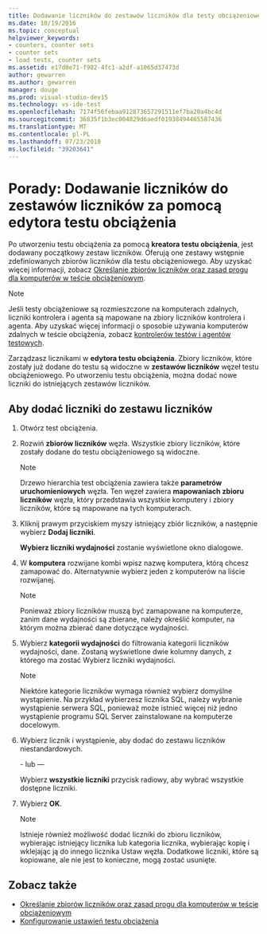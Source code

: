```yaml
---
title: Dodawanie liczników do zestawów liczników dla testy obciążeniowe w programie Visual Studio
ms.date: 10/19/2016
ms.topic: conceptual
helpviewer_keywords:
- counters, counter sets
- counter sets
- load tests, counter sets
ms.assetid: e17d0e71-f982-4fc1-a2df-a1065d37473d
author: gewarren
ms.author: gewarren
manager: douge
ms.prod: visual-studio-dev15
ms.technology: vs-ide-test
ms.openlocfilehash: 7174f56febaa912873657291511ef7ba20a4bc4d
ms.sourcegitcommit: 36835f1b3ec004829d6aedf01938494465587436
ms.translationtype: MT
ms.contentlocale: pl-PL
ms.lasthandoff: 07/23/2018
ms.locfileid: "39203641"
---
```

# <a name="how-to-add-counters-to-counter-sets-using-the-load-test-editor"></a>Porady: Dodawanie liczników do zestawów liczników za pomocą edytora testu obciążenia

Po utworzeniu testu obciążenia za pomocą **kreatora testu obciążenia**, jest dodawany początkowy zestaw liczników. Oferują one zestawy wstępnie zdefiniowanych zbiorów liczników dla testu obciążeniowego. Aby uzyskać więcej informacji, zobacz [Określanie zbiorów liczników oraz zasad progu dla komputerów w teście obciążeniowym](../test/specify-counter-sets-and-threshold-rules-for-load-testing.md).

> [!NOTE]
> Jeśli testy obciążeniowe są rozmieszczone na komputerach zdalnych, liczniki kontrolera i agenta są mapowane na zbiory liczników kontrolera i agenta. Aby uzyskać więcej informacji o sposobie używania komputerów zdalnych w teście obciążenia, zobacz [kontrolerów testów i agentów testowych](configure-test-agents-and-controllers-for-load-tests.md).


 Zarządzasz licznikami w **edytora testu obciążenia**. Zbiory liczników, które zostały już dodane do testu są widoczne w **zestawów liczników** węzeł testu obciążeniowego. Po utworzeniu testu obciążenia, można dodać nowe liczniki do istniejących zestawów liczników.

## <a name="to-add-counters-to-a-counter-set"></a>Aby dodać liczniki do zestawu liczników

1.  Otwórz test obciążenia.

2.  Rozwiń **zbiorów liczników** węzła. Wszystkie zbiory liczników, które zostały dodane do testu obciążeniowego są widoczne.

    > [!NOTE]
    > Drzewo hierarchia test obciążenia zawiera także **parametrów uruchomieniowych** węzła. Ten węzeł zawiera **mapowaniach zbioru liczników** węzła, który przedstawia wszystkie komputery i zbiory liczników, które są mapowane na tych komputerach.

3.  Kliknij prawym przyciskiem myszy istniejący zbiór liczników, a następnie wybierz **Dodaj liczniki**.

     **Wybierz liczniki wydajności** zostanie wyświetlone okno dialogowe.

4.  W **komputera** rozwijane kombi wpisz nazwę komputera, którą chcesz zamapować do. Alternatywnie wybierz jeden z komputerów na liście rozwijanej.

    > [!NOTE]
    > Ponieważ zbiory liczników muszą być zamapowane na komputerze, zanim dane wydajności są zbierane, należy określić komputer, na którym można zbierać dane dotyczące wydajności.

5.  Wybierz **kategorii wydajności** do filtrowania kategorii liczników wydajności, dane. Zostaną wyświetlone dwie kolumny danych, z którego ma zostać Wybierz liczniki wydajności.

    > [!NOTE]
    > Niektóre kategorie liczników wymaga również wybierz domyślne wystąpienie. Na przykład wybierzesz licznika SQL, należy wybranie wystąpienie serwera SQL, ponieważ może istnieć więcej niż jedno wystąpienie programu SQL Server zainstalowane na komputerze docelowym.

6.  Wybierz licznik i wystąpienie, aby dodać do zestawu liczników niestandardowych.

     \- lub —

     Wybierz **wszystkie liczniki** przycisk radiowy, aby wybrać wszystkie dostępne liczniki.

7.  Wybierz **OK**.

    > [!NOTE]
    > Istnieje również możliwość dodać liczniki do zbioru liczników, wybierając istniejący licznika lub kategoria licznika, wybierając kopię i wklejając ją do innego licznika Ustaw węzła. Dodatkowe liczniki, które są kopiowane, ale nie jest to konieczne, mogą zostać usunięte.

## <a name="see-also"></a>Zobacz także

- [Określanie zbiorów liczników oraz zasad progu dla komputerów w teście obciążeniowym](../test/specify-counter-sets-and-threshold-rules-for-load-testing.md)
- [Konfigurowanie ustawień testu obciążenia](../test/configure-load-test-run-settings.md)